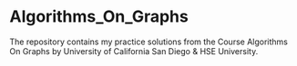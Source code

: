 # Algorithms_On_Graphs
The repository contains my practice solutions from the Course Algorithms On Graphs by University of California San Diego &amp; HSE University.
